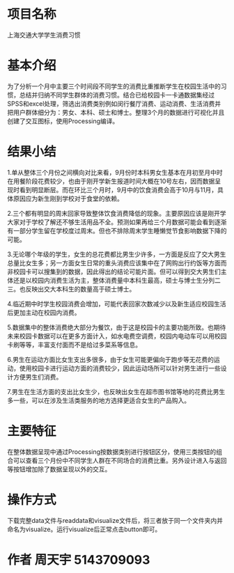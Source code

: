 # 项目名称
上海交通大学学生消费习惯

# 基本介绍
为了分析一个月中主要三个时间段不同学生的消费比重推断学生在校园生活中的习惯，总结并归纳不同学生群体的消费习惯。结合已给校园卡一卡通数据集经过SPSS和excel处理，筛选出消费类别例如闵行餐厅消费、运动消费、生活消费并把用户群体细分为：男女、本科、硕士和博士。整理3个月的数据进行可视化并且创建了交互图标，使用Processing编译。

# 结果小结

1.单从整体三个月份之间横向对比来看，9月份时本科男女生基本在月初至月中时在用餐阶段花费较少，也由于刚开学新生报道时间大概在10号左右，因而数据呈现时看到明显断层。而在环比三个月时，9月中的饮食消费会高于10月与11月，具体原因应为新生刚到学校对于食堂的依赖。

2.三个都有明显的周末回家导致整体饮食消费降低的现象。主要原因应该是刚开学大家对于学校了解还不够生活用品不全。预测如果再给三个月数据可能会看到逐渐有一部分学生留在学校度过周末。但也不排除周末学生睡懒觉节食影响数据下降的可能。

3.无论哪个年级的学生，女生的总花费都比男生少许多，一方面是反应了交大男生总量比女生多；另一方面女生日常的重头消费应该集中在了网购出行约饭等方面而非校园卡可以搜集到的数据，因此得出的结论可能片面。但可以得到交大男生们主体还是以校园内消费生活为主，整体消费量中本科生最高，硕士与博士生分列二三。也反映出交大本科生的数量高于硕士博士。

4.临近期中时学生校园消费会增加，可能代表回家次数减少以及新生适应校园生活后更加主动在校园内消费。

5.数据集中的整体消费绝大部分为餐饮，由于这是校园卡的主要功能所致。也期待未来校园卡数据可以在更多方面计入，如水电费空调费，校园内电动车可以用校园卡刷等等，丰富支付面而不是给过多菜系等信息。

6.男生在运动方面比女生支出多很多，由于女生可能更偏向于跑步等无花费的运动，使用校园卡进行运动方面的消费较少，因此运动场所可以针对男生进行一些设计方便男生们消费。

7.男生在生活方面的支出比女生少，也反映出女生在超市图书馆等地的花费比男生多一些，可以在涉及生活类服务的地方选择更适合女生的产品购入。



# 主要特征
在整体数据呈现中通过Processing按数据类别进行按钮区分，使用三类按钮的组合可以查看三个月份中不同学生人群在不同场合的消费比重。另外设计进入与返回等按钮增加除了数据呈现以外的交互。

# 操作方式
下载完整data文件与readdata和visualize文件后，将三者放于同一个文件夹内并命名为visualize。运行visualize后正常点击button即可。

# 作者 周天宇 5143709093
